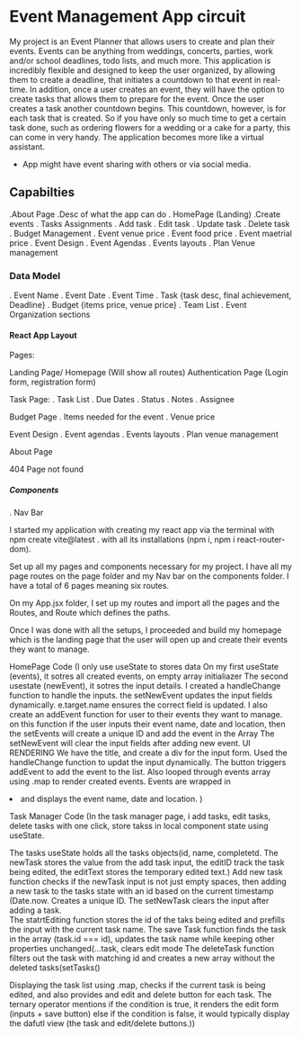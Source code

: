 
# Event Management App circuit

My project is an Event Planner that allows users to create and plan their events. Events can be anything from weddings, concerts, parties, work and/or school deadlines, todo lists, and much more. This application is incredibly flexible and designed to keep the user organized, by allowing them to create a deadline, that initiates a countdown to that event in real-time. In addition, once a user creates an event, they will have the option to create tasks that allows them to prepare for the event. Once the user creates a task another countdown begins. This countdown, however, is for each task that is created. So if you have only so much time to get a certain task done, such as ordering flowers for a wedding or a cake for a party, this can come in very handy. The application becomes more like a virtual assistant.

* App might have event sharing with others or via social media.

## Capabilties 
.About Page
    .Desc of what the app can do
. HomePage (Landing)
    .Create events
. Tasks Assignments
    . Add task
    . Edit task
    . Update task
    . Delete task
. Budget Management
    . Event venue price
    . Event food price
    . Event maetrial price
. Event Design
    . Event Agendas
    . Events layouts
    . Plan Venue management


### Data Model
. Event Name
. Event Date
. Event Time
. Task {task desc, final achievement, Deadline}
. Budget {items price, venue price}
. Team List
. Event Organization sections 

#### React App Layout

Pages: 

Landing Page/ Homepage (Will show all routes)
Authentication Page (Login form, registration form)

Task Page: 
    . Task List
    . Due Dates
    . Status
    . Notes
    . Assignee

Budget Page
    . Items needed for the event
    . Venue price

Event Design
    . Event agendas
    . Events layouts
    . Plan venue management

About Page

404 Page not found

##### Components

. Nav Bar



I started my application with creating my react app via the terminal with npm create vite@latest . with all its installations (npm i, npm i react-router-dom).

Set up all my pages and components necessary for my project. I have all my page routes on the page folder and my Nav bar on the components folder. I have a total of 6 pages meaning six routes. 

On my App.jsx folder, I set up my routes and import all the pages and the Routes, and Route which defines the paths. 

Once I was done with all the setups, I proceeded and build my homepage which is the landing page that the user will open up and create their events they want to manage. 

HomePage Code
(I only use useState to stores data
On my first useState (events), it sotres all created events, on empty array initialiazer
The second usestate (newEvent), it sotres the input details.
I created a handleChange function to handle the inputs. the setNewEvent updates the input fields dynamically. e.target.name ensures the correct field is updated.
I also create an addEvent function for user to their events they want to manage. on this function if the user inputs their event name, date and location, then the setEvents will create a unique ID and add the event in the Array
The setNewEvent will clear the input fields after adding new event.
UI RENDERING 
We have the title, and create a div for the input form. Used the handleChange function to updat the input dynamically. The button triggers addEvent to add the event to the list.
Also looped through events array using .map to render created events. Events are wrapped in <li> and displays the event name, date and location.
)

Task Manager Code
(In the task manager page, i add tasks, edit tasks, delete tasks with one click, store takss in local component state using useState.

The tasks useState holds all the tasks objects(id, name, completetd. The newTask stores the value from the add task input, the editID track the task being edited, the editText stores the temporary edited text.) 
Add new task function checks if the newTask input is not just empty spaces, then adding a new task to the tasks state with an id based on the current timestamp (Date.now. Creates a unique ID. The setNewTask clears the input after adding a task.  
The statrtEditing function stores the id of the taks being edited and prefills the input with the current task name.
The save Task function finds the task in the array (task.id === id), updates the task name while keeping other properties unchanged(...task, clears edit mode 
The deleteTask function filters out the task with matching id and creates a new array without the deleted tasks(setTasks() 

Displaying the task list using .map, checks if the current task is being edited, and also provides and edit and delete button for each task.
The ternary operator mentions if the condition is true, it renders the edit form (inputs + save button) else if the condition is false, it would typically display the dafutl view (the task and edit/delete buttons.))
 


